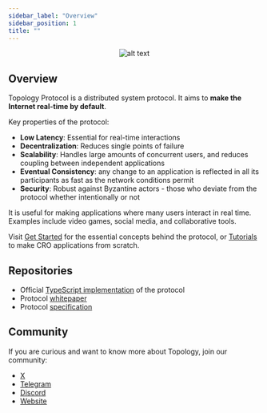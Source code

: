 ```yaml
---
sidebar_label: "Overview"
sidebar_position: 1
title: ""
---
```


<div align="center">

![alt text](../static/img/banner.jpeg)

</div>

## Overview

Topology Protocol is a distributed system protocol. It aims to **make the Internet real-time by default**.

Key properties of the protocol:
- **Low Latency**: Essential for real-time interactions
- **Decentralization**: Reduces single points of failure
- **Scalability**: Handles large amounts of concurrent users, and reduces coupling between independent applications
- **Eventual Consistency**: any change to an application is reflected in all its participants as fast as the network conditions permit
- **Security**: Robust against Byzantine actors - those who deviate from the protocol whether intentionally or not

It is useful for making applications where many users interact in real time. Examples include video games, social media, and collaborative tools.

Visit [Get Started](./get-started/what-is-topology.md) for the essential concepts behind the protocol, or [Tutorials](./tutorials/chat.md) to make CRO applications from scratch.

## Repositories

- Official [TypeScript implementation](https://github.com/topology-foundation/ts-topology) of the protocol
- Protocol [whitepaper](https://github.com/topology-foundation/paper)
- Protocol [specification](https://github.com/topology-foundation/specs)

## Community

If you are curious and want to know more about Topology, join our community:

- [X](https://x.com/topology_gg)
- [Telegram](https://t.me/topologyfrens)
- [Discord](https://discord.gg/GUDGzBP5mn)
- [Website](https://topology.gg/)
